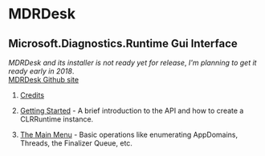 # MDRDesk
## Microsoft.Diagnostics.Runtime Gui Interface

_MDRDesk_ _and_ _its_ _installer_ _is_ _not_ _ready_ _yet_ _for_ _release_, _I'm_ _planning_ _to_ _get_ _it_ _ready_ _early_ _in_ _2018_.  
[MDRDesk Github site](https://github.com/jerzy-d/MDRDesk)  

1. [Credits](./Documentation/Credits.md)

2. [Getting Started](./Documentation/GettingStarted.md) - A brief introduction
   to the API and how to create a CLRRuntime instance.

3. [The Main Menu](./Documentation/MainMenu.md) - Basic operations
   like enumerating AppDomains, Threads, the Finalizer Queue, etc.